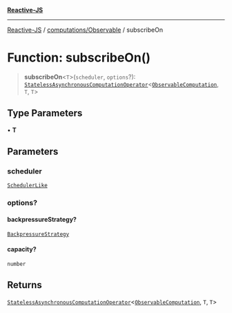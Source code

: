 [**Reactive-JS**](../../../README.md)

***

[Reactive-JS](../../../README.md) / [computations/Observable](../README.md) / subscribeOn

# Function: subscribeOn()

> **subscribeOn**\<`T`\>(`scheduler`, `options`?): [`StatelessAsynchronousComputationOperator`](../../type-aliases/StatelessAsynchronousComputationOperator.md)\<[`ObservableComputation`](../interfaces/ObservableComputation.md), `T`, `T`\>

## Type Parameters

• **T**

## Parameters

### scheduler

[`SchedulerLike`](../../../utils/interfaces/SchedulerLike.md)

### options?

#### backpressureStrategy?

[`BackpressureStrategy`](../../../utils/type-aliases/BackpressureStrategy.md)

#### capacity?

`number`

## Returns

[`StatelessAsynchronousComputationOperator`](../../type-aliases/StatelessAsynchronousComputationOperator.md)\<[`ObservableComputation`](../interfaces/ObservableComputation.md), `T`, `T`\>
